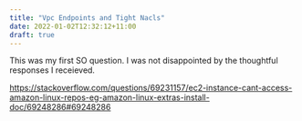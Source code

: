 ```yaml
---
title: "Vpc Endpoints and Tight Nacls"
date: 2022-01-02T12:32:12+11:00
draft: true
---
```


This was my first SO question. I was not disappointed by the thoughtful responses I receieved.

https://stackoverflow.com/questions/69231157/ec2-instance-cant-access-amazon-linux-repos-eg-amazon-linux-extras-install-doc/69248286#69248286
